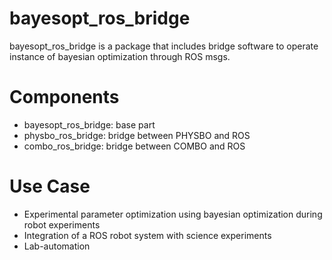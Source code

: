 # bayesopt_ros_bridge

bayesopt_ros_bridge is a package that includes bridge software to operate instance of bayesian optimization through ROS msgs.

# Components
- bayesopt_ros_bridge: base part
- physbo_ros_bridge: bridge between PHYSBO and ROS  
- combo_ros_bridge: bridge between COMBO and ROS  

# Use Case
- Experimental parameter optimization using bayesian optimization during robot experiments
- Integration of a ROS robot system with science experiments
- Lab-automation
